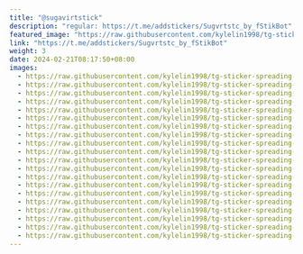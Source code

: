 ```yaml
---
title: "@sugavirtstick"
description: "regular: https://t.me/addstickers/Sugvrtstc_by_fStikBot"
featured_image: "https://raw.githubusercontent.com/kylelin1998/tg-sticker-spreading-worldwide-images/main/img/3e746d20-fd2b-4ce6-9fa0-34c299c5044a.jpg"
link: "https://t.me/addstickers/Sugvrtstc_by_fStikBot"
weight: 3
date: 2024-02-21T08:17:50+08:00
images:
  - https://raw.githubusercontent.com/kylelin1998/tg-sticker-spreading-worldwide-images/main/img/3e746d20-fd2b-4ce6-9fa0-34c299c5044a.jpg
  - https://raw.githubusercontent.com/kylelin1998/tg-sticker-spreading-worldwide-images/main/img/54a81601-df6b-4e0b-af5e-99cb68c90a8b.jpg
  - https://raw.githubusercontent.com/kylelin1998/tg-sticker-spreading-worldwide-images/main/img/4a8400d8-402a-4368-bef0-79700662a4b2.jpg
  - https://raw.githubusercontent.com/kylelin1998/tg-sticker-spreading-worldwide-images/main/img/9641a4ae-49a2-4cc6-aadf-cbdb199919e5.jpg
  - https://raw.githubusercontent.com/kylelin1998/tg-sticker-spreading-worldwide-images/main/img/ec45048d-db41-4084-89f1-95b1a6d9bdb2.jpg
  - https://raw.githubusercontent.com/kylelin1998/tg-sticker-spreading-worldwide-images/main/img/79ee62ac-3fb6-493c-b4ff-ea1b2e4c824a.jpg
  - https://raw.githubusercontent.com/kylelin1998/tg-sticker-spreading-worldwide-images/main/img/480c1082-3d38-441e-a621-1957d6195e81.jpg
  - https://raw.githubusercontent.com/kylelin1998/tg-sticker-spreading-worldwide-images/main/img/36f37ac9-f00f-4be4-8157-36a4a1f6ac5c.jpg
  - https://raw.githubusercontent.com/kylelin1998/tg-sticker-spreading-worldwide-images/main/img/3d8e9e9c-0977-4879-99bb-cb186fb8c530.jpg
  - https://raw.githubusercontent.com/kylelin1998/tg-sticker-spreading-worldwide-images/main/img/ca2af62f-e883-48ff-9ab5-230e1e93062a.jpg
  - https://raw.githubusercontent.com/kylelin1998/tg-sticker-spreading-worldwide-images/main/img/96458b88-21dd-4665-b392-424c8ee03d10.jpg
  - https://raw.githubusercontent.com/kylelin1998/tg-sticker-spreading-worldwide-images/main/img/872c911d-157c-41d9-9fd3-5f34ee5e1b51.jpg
  - https://raw.githubusercontent.com/kylelin1998/tg-sticker-spreading-worldwide-images/main/img/ceb737f7-b209-4735-be2e-48256528e06e.jpg
  - https://raw.githubusercontent.com/kylelin1998/tg-sticker-spreading-worldwide-images/main/img/10547910-4a74-4599-bc9d-96352b4a664d.jpg
  - https://raw.githubusercontent.com/kylelin1998/tg-sticker-spreading-worldwide-images/main/img/8b1c0a68-5b6a-4a62-8a0f-c5640f2afa2d.jpg
  - https://raw.githubusercontent.com/kylelin1998/tg-sticker-spreading-worldwide-images/main/img/6e60c555-e3ad-4c7a-9ace-8f7cf7a98f4b.jpg
  - https://raw.githubusercontent.com/kylelin1998/tg-sticker-spreading-worldwide-images/main/img/f117988d-0c80-4bbc-b766-fa686125ab2b.jpg
  - https://raw.githubusercontent.com/kylelin1998/tg-sticker-spreading-worldwide-images/main/img/7f1f97dc-30b4-4bb8-9978-a4faa7fed8aa.jpg
  - https://raw.githubusercontent.com/kylelin1998/tg-sticker-spreading-worldwide-images/main/img/b5ccffe0-df05-4b23-b8aa-47d127e802b2.jpg
  - https://raw.githubusercontent.com/kylelin1998/tg-sticker-spreading-worldwide-images/main/img/5c12cdd6-fd37-4858-80ab-eef42778b12b.jpg
---
```

